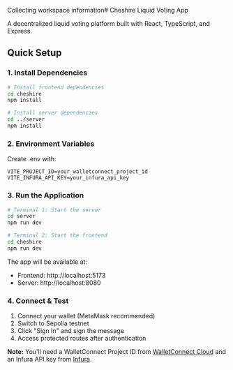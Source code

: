Collecting workspace information# Cheshire Liquid Voting App

A decentralized liquid voting platform built with React, TypeScript, and Express.

## Quick Setup

### 1. Install Dependencies
```bash
# Install frontend dependencies
cd cheshire
npm install

# Install server dependencies
cd ../server
npm install
```

### 2. Environment Variables
Create .env with:
```env
VITE_PROJECT_ID=your_walletconnect_project_id
VITE_INFURA_API_KEY=your_infura_api_key
```

### 3. Run the Application
```bash
# Terminal 1: Start the server
cd server
npm run dev

# Terminal 2: Start the frontend
cd cheshire
npm run dev
```

The app will be available at:
- Frontend: http://localhost:5173
- Server: http://localhost:8080

### 4. Connect & Test
1. Connect your wallet (MetaMask recommended)
2. Switch to Sepolia testnet
3. Click "Sign In" and sign the message
4. Access protected routes after authentication

**Note:** You'll need a WalletConnect Project ID from [WalletConnect Cloud](https://cloud.walletconnect.com/) and an Infura API key from [Infura](https://infura.io/).
